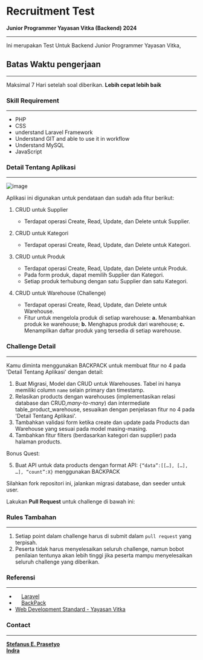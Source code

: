# Recruitment Test

**Junior Programmer Yayasan Vitka (Backend) 2024**
<hr>

Ini merupakan Test Untuk Backend Junior Programmer Yayasan Vitka,

## Batas Waktu pengerjaan

<hr>

Maksimal 7 Hari setelah soal diberikan. **Lebih cepat lebih baik**

### Skill Requirement

<hr>

- PHP
- CSS
- understand Laravel Framework
- Understand GIT and able to use it in workflow
- Understand MySQL
- JavaScript

### Detail Tentang Aplikasi

<hr>

![image](https://github.com/user-attachments/assets/196777aa-b38b-47f2-9713-d396cd5c58b3)

Aplikasi ini digunakan untuk pendataan dan sudah ada fitur berikut:

1. CRUD untuk Supplier
   - Terdapat operasi Create, Read, Update, dan Delete untuk Supplier.

2. CRUD untuk Kategori
   - Terdapat operasi Create, Read, Update, dan Delete untuk Kategori.

3. CRUD untuk Produk
   - Terdapat operasi Create, Read, Update, dan Delete untuk Produk.
   - Pada form produk, dapat memilih Supplier dan Kategori.
   - Setiap produk terhubung dengan satu Supplier dan satu Kategori.

4. CRUD untuk Warehouse (Challenge)
   - Terdapat operasi Create, Read, Update, dan Delete untuk Warehouse.
   - Fitur untuk mengelola produk di setiap warehouse:
     **a.** Menambahkan produk ke warehouse; 
     **b.** Menghapus produk dari warehouse; 
     **c.** Menampilkan daftar produk yang tersedia di setiap warehouse.

### Challenge Detail

<hr>
Kamu diminta menggunakan BACKPACK untuk membuat fitur no 4 pada 'Detail Tentang Aplikasi' dengan detail:

1. Buat Migrasi, Model dan CRUD untuk Warehouses. Tabel ini hanya memiliki column `name` selain primary dan timestamp.
2. Relasikan products dengan warehouses (implementasikan relasi database dan CRUD,_many-to-many_) dan intermediate
   table_product_warehouse, sesuaikan dengan penjelasan fitur no 4 pada 'Detail Tentang Aplikasi'.
3. Tambahkan validasi form ketika create dan update pada Products dan Warehouse yang sesuai pada model masing-masing.
4. Tambahkan fitur filters (berdasarkan kategori dan supplier) pada halaman products.

Bonus Quest:

5. Buat API untuk data products dengan format API: `{“data”:[[…], […], …], “count”:X}` menggunakan BACKPACK

Silahkan fork repositori ini, jalankan migrasi database, dan seeder untuk user.

Lakukan <strong>Pull Request</strong> untuk challenge di bawah ini:

### Rules Tambahan

<hr>

1. Setiap point dalam challenge harus di submit dalam `pull request` yang terpisah.
2. Peserta tidak harus menyelesaikan seluruh challenge, namun bobot penilaian tentunya akan lebih tinggi jika peserta
   mampu menyelesaikan seluruh challenge yang diberikan.

### Referensi

<hr>

- <img src="https://avatars3.githubusercontent.com/u/958072?s=200&v=4" width="12px"></img> [Laravel](https://laravel.com/docs/11.x)
- <img src="https://avatars0.githubusercontent.com/u/15017015?s=200&v=4" width="12px"></img> [BackPack](https://backpackforlaravel.com/docs)
- [Web Development Standard - Yayasan Vitka](https://kb.yayasanvitka.id/books/development-guidelines/page/web-development)

### Contact

<hr>

**[Stefanus E. Prasetyo](mailto:stefanus@yayasanvitka.id)** <br/>
**[Indra](mailto:indra@yayasanvitka.id)**
